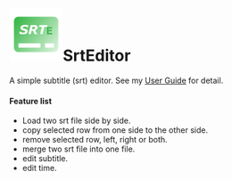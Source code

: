 # ![icon](resources/icons/srte-96x96.png)SrtEditor

A simple subtitle (srt) editor. See my [User Guide](docs/user_guide.md) for detail.

#### Feature list
- Load two srt file side by side.
- copy selected row from one side to the other side.
- remove selected row, left, right or both.
- merge two srt file into one file.
- edit subtitle.
- edit time.
  
